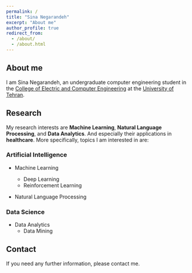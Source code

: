 ```yaml
---
permalink: /
title: "Sina Negarandeh"
excerpt: "About me"
author_profile: true
redirect_from: 
  - /about/
  - /about.html
---
```


## About me

I am Sina Negarandeh, an undergraduate computer engineering student in the [College of Electric and Computer Engineering](https://ece.ut.ac.ir/en/) at the [University of Tehran](https://ut.ac.ir/en).

## Research

My research interests are **Machine Learning**, **Natural Language Processing**, and  **Data Analytics**. And especially their applications in **healthcare**. More specifically, topics I am interested in are:

### Artificial Intelligence

- Machine Learning
  - Deep Learning
  - Reinforcement Learning

- Natural Language Processing

### Data Science

- Data Analytics
  - Data Mining

## Contact

If you need any further information, please contact me.

